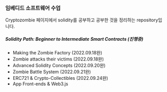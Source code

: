 ### 임베디드 소프트웨어 수업
 Cryptozombie 페이지에서 solidity를 공부하고 공부한 것을 정리하는 repository입니다.

##### Solidity Path: Beginner to Intermediate Smart Contracts (진행중)
* Making the Zombie Factory (2022.09.18완)
* Zombie attacks their victims (2022.09.18완)
* Advanced Solidity Concepts (2022.09.20완)
* Zombie Battle System (2022.09.21완)
* ERC721 & Crypto-Collectibles (2022.09.24완)
* App Front-ends & Web3.js



